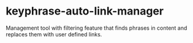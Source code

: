 # keyphrase-auto-link-manager
Management tool with filtering feature that finds phrases in content and replaces them with user defined links.
